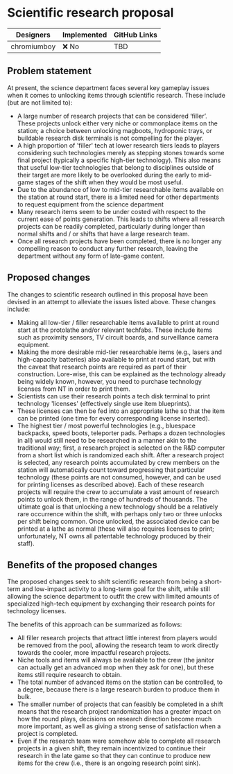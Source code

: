 # Scientific research proposal

| Designers     | Implemented | GitHub Links |
|---------------|-------------|--------------|
| chromiumboy   | :x: No      | TBD          |

## Problem statement
At present, the science department faces several key gameplay issues when it comes to unlocking items through scientific research. These include (but are not limited to):
-	A large number of research projects that can be considered ‘filler’. These projects unlock either very niche or commonplace items on the station; a choice between unlocking magboots, hydroponic trays, or buildable research disk terminals is not compelling for the player. 
-	A high proportion of 'filler' tech at lower research tiers leads to players considering such technologies merely as stepping stones towards some final project (typically a specific high-tier technology). This also means that useful low-tier technologies that belong to disciplines outside of their target are more likely to be overlooked during the early to mid-game stages of the shift when they would be most useful.
- Due to the abundance of low to mid-tier researchable items available on the station at round start, there is a limited need for other departments to request equipment from the science department
-	Many research items seem to be under costed with respect to the current ease of points generation. This leads to shifts where all research projects can be readily completed, particularly during longer than normal shifts and / or shifts that have a large research team.
-	Once all research projects have been completed, there is no longer any compelling reason to conduct any further research, leaving the department without any form of late-game content.

## Proposed changes
The changes to scientific research outlined in this proposal have been devised in an attempt to alleviate the issues listed above. These changes include:
-	Making all low-tier / filler researchable items available to print at round start at the protolathe and/or relevant techfabs. These include items such as proximity sensors, TV circuit boards, and surveillance camera equipment.
-	Making the more desirable mid-tier researchable items (e.g., lasers and high-capacity batteries) also available to print at round start, but with the caveat that research points are required as part of their construction. Lore-wise, this can be explained as the technology already being widely known, however, you need to purchase technology licenses from NT in order to print them. 
-	Scientists can use their research points a tech disk terminal to print technology 'licenses' (effectively single use item blueprints).
-	These licenses can then be fed into an appropriate lathe so that the item can be printed (one time for every corresponding license inserted).
-	The highest tier / most powerful technologies (e.g., bluespace backpacks, speed boots, teleporter pads. Perhaps a dozen technologies in all) would still need to be researched in a manner akin to the traditional way; first, a research project is selected on the R&D computer from a short list which is randomized each shift. After a research project is selected, any research points accumulated by crew members on the station will automatically count toward progressing that particular technology (these points are not consumed, however, and can be used for printing licenses as described above). Each of these research projects will require the crew to accumulate a vast amount of research points to unlock them, in the range of hundreds of thousands. The ultimate goal is that unlocking a new technology should be a relatively rare occurrence within the shift, with perhaps only two or three unlocks per shift being common. Once unlocked, the associated device can be printed at a lathe as normal (these will also requires licenses to print; unfortunately, NT owns all patentable technology produced by their staff).

## Benefits of the proposed changes
The proposed changes seek to shift scientific research from being a short-term and low-impact activity to a long-term goal for the shift, while still allowing the science department to outfit the crew with limited amounts of specialized high-tech equipment by exchanging their research points for technology licenses.

The benefits of this approach can be summarized as follows:
-	All filler research projects that attract little interest from players would be removed from the pool, allowing the research team to work directly towards the cooler, more impactful research projects.
-	Niche tools and items will always be available to the crew (the janitor can actually get an advanced mop when they ask for one), but these items still require research to obtain.
-	The total number of advanced items on the station can be controlled, to a degree, because there is a large research burden to produce them in bulk.
-	The smaller number of projects that can feasibly be completed in a shift means that the research project randomization has a greater impact on how the round plays, decisions on research direction become much more important, as well as giving a strong sense of satisfaction when a project is completed.
-	Even if the research team were somehow able to complete all research projects in a given shift, they remain incentivized to continue their research in the late game so that they can continue to produce new items for the crew (i.e., there is an ongoing research point sink).
